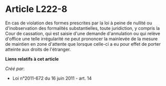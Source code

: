 # Article L222-8

En cas de violation des formes prescrites par la loi à peine de nullité ou d'inobservation des formalités substantielles,
toute juridiction, y compris la Cour de cassation, qui est saisie d'une demande d'annulation ou qui relève d'office une telle
irrégularité ne peut prononcer la mainlevée de la mesure de maintien en zone d'attente que lorsque celle-ci a eu pour effet
de porter atteinte aux droits de l'étranger.

**Liens relatifs à cet article**

_Créé par_:

  - Loi n°2011-672 du 16 juin 2011 - art. 14
